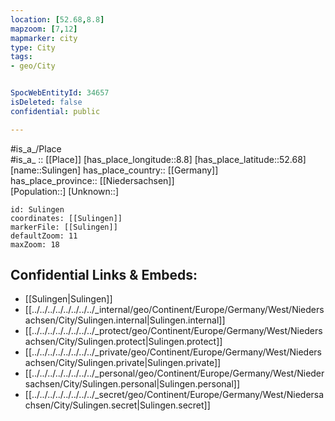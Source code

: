 ```yaml
---
location: [52.68,8.8] 
mapzoom: [7,12] 
mapmarker: city 
type: City
tags:
- geo/City


SpocWebEntityId: 34657
isDeleted: false
confidential: public

---
```

#is_a_/Place  
#is_a_ :: [[Place]] 
[has_place_longitude::8.8] 
[has_place_latitude::52.68] 
[name::Sulingen] 
has_place_country:: [[Germany]]  
has_place_province:: [[Niedersachsen]]  
[Population::] 
[Unknown::] 


```leaflet
id: Sulingen
coordinates: [[Sulingen]] 
markerFile: [[Sulingen]] 
defaultZoom: 11 
maxZoom: 18
```


## Confidential Links & Embeds: 
- [[Sulingen|Sulingen]]  
- [[../../../../../../../../_internal/geo/Continent/Europe/Germany/West/Niedersachsen/City/Sulingen.internal|Sulingen.internal]] 
- [[../../../../../../../../_protect/geo/Continent/Europe/Germany/West/Niedersachsen/City/Sulingen.protect|Sulingen.protect]] 
- [[../../../../../../../../_private/geo/Continent/Europe/Germany/West/Niedersachsen/City/Sulingen.private|Sulingen.private]] 
- [[../../../../../../../../_personal/geo/Continent/Europe/Germany/West/Niedersachsen/City/Sulingen.personal|Sulingen.personal]] 
- [[../../../../../../../../_secret/geo/Continent/Europe/Germany/West/Niedersachsen/City/Sulingen.secret|Sulingen.secret]] 
